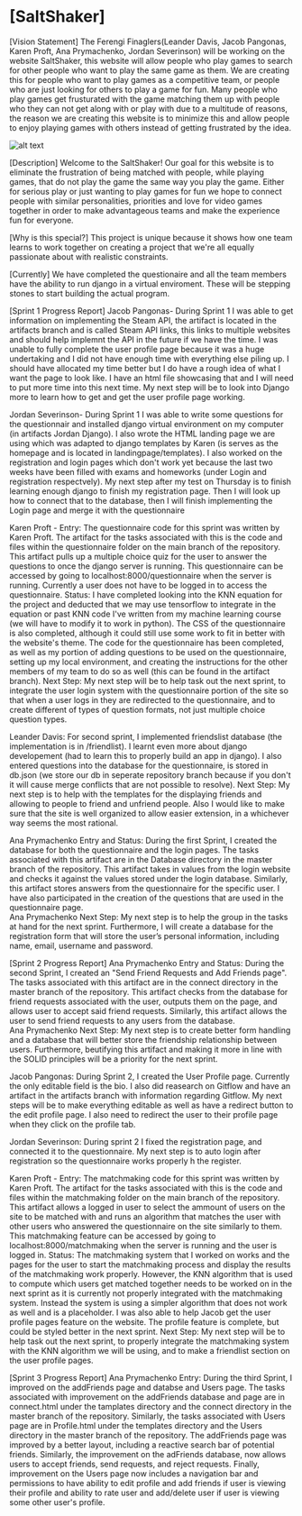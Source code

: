 # [SaltShaker]

[Vision Statement] The Ferengi Finaglers(Leander Davis, Jacob Pangonas, Karen Proft, Ana Prymachenko, Jordan Severinson) will be working on the website SaltShaker, this website will allow people who play games to search for other people who want to play the same game as them. We are creating this for people who want to play games as a competitive team, or people who are just looking for others to play a game for fun. Many people who play games get frusturated with the game matching them up with people who they can not get along with or play with due to a multitude of reasons, the reason we are creating this website is to minimize this and allow people to enjoy playing games with others instead of getting frustrated by the idea.

![alt text](https://encrypted-tbn0.gstatic.com/images?q=tbn:ANd9GcQOSDcoZsLE0KZU7Zb39W681rYFs7J-GK7LYYxZNW1uPY0O365p)

[Description] Welcome to the SaltShaker! Our goal for this website is to eliminate the frustration of being matched with people, while playing games, that do not play the game the same way you play the game. Either for serious play or just wanting to play games for fun we hope to connect people with similar personalities, priorities and love for video games together in order to make advantageous teams and make the experience fun for everyone.

[Why is this special?] This project is unique because it shows how one team learns to work together on creating a project that we're all equally passionate about with realistic constraints. 

[Currently] We have completed the questionaire and all the team members have the ability to run django in a virtual enviroment. These will be stepping stones to start building the actual program.

[Sprint 1 Progress Report] 
Jacob Pangonas- During Sprint 1 I was able to get information on implementing the Steam API, the artifact is located in the artifacts branch and is called Steam API links, this links to multiple websites and should help implemnt the API in the future if we have the time. I was unable to fully complete the user profile page because it was a huge undertaking and I did not have enough time with everything else piling up. I should have allocated my time better but I do have a rough idea of what I want the page to look like. I have an html file showcasing that and I will need to put more time into this next time. My next step will be to look into Django more to learn how to get and get the user profile page working.


Jordan Severinson- During Sprint 1 I was able to write some questions for the questionnair and installed django virtual environment on my computer (in artifacts Jordan Django). I also wrote the HTML landing page we are using which was adapted to django templates by Karen (is serves as the homepage and is located in landingpage/templates). I also worked on the registration and login pages which don't work yet because the last two weeks have been filled with exams and homeworks (under Login and registration respectvely). My next step after my test on Thursday is to finish learning enough django to finish my registration page. Then I will look up how to connect that to the database, then I will finish implementing the Login page and merge it with the questionnaire

Karen Proft - 
Entry:
The questionnaire code for this sprint was written by Karen Proft. The artifact for the tasks associated with this is the code and files within the questionnaire folder on the main branch of the repository. This artifact pulls up a multiple choice quiz for the user to answer the questions to once the django server is running. This questionnaire can be accessed by going to localhost:8000/questionnaire when the server is running. Currently a user does not have to be logged in to access the questionnaire.
Status:
I have completed looking into the KNN equation for the project and deducted that we may use tensorflow to integrate in the equation or past KNN code I've written from my machine learning course (we will have to modify it to work in python). The CSS of the questionnaire is also completed, although it could still use some work to fit in better with the website's theme. The code for the questionnaire has been completed, as well as my portion of adding questions to be used on the questionnaire, setting up my local environment, and creating the instructions for the other members of my team to do so as well (this can be found in the artifact branch).
Next Step:
My next step will be to help task out the next sprint, to integrate the user login system with the questionnaire portion of the site so that when a user logs in they are redirected to the questionnaire, and to create different of types of question formats, not just multiple choice question types.

Leander Davis: For second sprint, I implemented friendslist database (the implementation is in /friendlist).  I learnt even more about django developement (had to learn this to properly build an app in django).  I also entered questions into the database for the questionnaire, is stored in db.json (we store our db in seperate repository branch because if you don't it will cause merge conflicts that are not possible to resolve).
Next Step:
My next step is to help with the templates for the displaying friends and allowing to people to friend and unfriend people.  Also I would like to make sure that the site is well organized to allow easier extension, in a whichever way seems the most rational.

Ana Prymachenko Entry and Status: During the first Sprint, I created the database for both the questionnaire and the login pages. The tasks associated with this artifact are in the Database directory in the master branch of the repository. This artifact takes in values from the login website and checks it against the values stored under the login database. Similarly, this artifact stores answers from the questionnaire for the specific user. I have also participated in the creation of the questions that are used in the questionnaire page.                                                                                                                                    
Ana Prymachenko Next Step: My next step is to help the group in the tasks at hand for the next sprint. Furthermore, I will create a database for the registration form that will store the user’s personal information, including name, email, username and password.

[Sprint 2 Progress Report] 
Ana Prymachenko Entry and Status: During the second Sprint, I created an "Send Friend Requests and Add Friends page". The tasks associated with this artifact are in the connect directory in the master branch of the repository. This artifact checks from the database for friend requests associated with the user, outputs them on the page, and allows user to accept said friend requests. Similarly, this artifact allows the user to send friend requests to any users from the database.                                                                                                                                    
Ana Prymachenko Next Step: My next step is to create better form handling and a database that will better store the friendship relationship between users. Furthermore, beutifying this artifact and making it more in line with the SOLID principles will be a priority for the next sprint. 

Jacob Pangonas: During Sprint 2, I created the User Profile page. Currently the only editable field is the bio. I also did reasearch on Gitflow and have an artifact in the artifacts branch with information regarding Gitflow. My next steps will be to make everything editable as well as have a redirect button to the edit profile page. I also need to redirect the user to their profile page when they click on the profile tab.

Jordan Severinson: During sprint 2 I fixed the registration page, and connected it to the questionnaire. My next step is to auto login after registration so the questionnaire works properly h the register.

Karen Proft - 
Entry:
The matchmaking code for this sprint was written by Karen Proft. The artifact for the tasks associated with this is the code and files within the matchmaking folder on the main branch of the repository. This artifact allows a logged in user to select the ammount of users on the site to be matched with and runs an algorithm that matches the user with other users who answered the questionnaire on the site similarly to them. This matchmaking feature can be accessed by going to localhost:8000/matchmaking when the server is running and the user is logged in. 
Status:
The matchmaking system that I worked on works and the pages for the user to start the matchmaking process and display the results of the matchmaking work properly. However, the KNN algorithm that is used to compute which users get matched together needs to be worked on in the next sprint as it is currently not properly integrated with the matchmaking system. Instead the system is using a simpler algorithm that does not work as well and is a placeholder. I was also able to help Jacob get the user profile pages feature on the website. The profile feature is complete, but could be styled better in the next sprint.
Next Step:
My next step will be to help task out the next sprint, to properly integrate the matchmaking system with the KNN algorithm we will be using, and to make a friendlist section on the user profile pages.

[Sprint 3 Progress Report] 
Ana Prymachenko Entry: During the third Sprint, I improved on the addFriends page and databse and Users page. The tasks associated with improvement on the addFriends database and page are in connect.html under the tamplates directory and the connect directory in the master branch of the repository. Similarly, the tasks associated with Users page are in Profile.html under the templates directory and the Users directory in the master branch of the repository. The addFriends page was improved by a better layout, including a reactive search bar of potential friends. Similarly, the improvement on the adFriends database, now allows users to accept friends, send requests, and reject requests. Finally, improvement on the Users page now includes a navigation bar and permissions to have ability to edit profile and add friends if user is viewing their profile and ability to rate user and add/delete user if user is viewing some other user's profile.                                                                                                       
